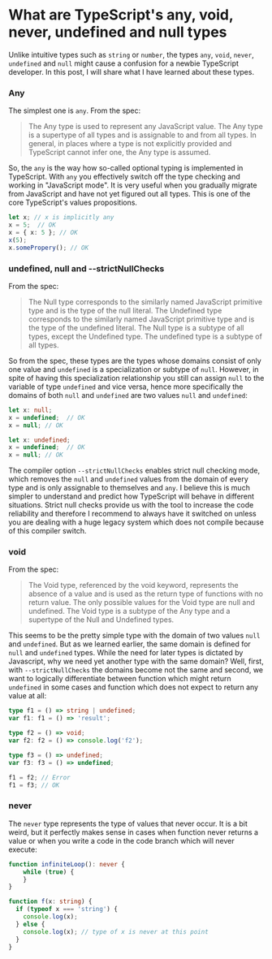 # What are TypeScript's any, void, never, undefined and null types 

Unlike intuitive types such as `string` or `number`, the types `any`, `void`, `never`, `undefined` and `null` might cause a confusion for a newbie TypeScript developer. In this post, I will share what I have learned about these types.

### Any
The simplest one is `any`. From the spec:

>The Any type is used to represent any JavaScript value. The Any type is a supertype of all types and is assignable to and from all types. In general, in places where a type is not explicitly provided and TypeScript cannot infer one, the Any type is assumed.

So, the `any` is the way how so-called optional typing is implemented in TypeScript. With `any` you effectively switch off the type checking and working in "JavaScript mode". It is very useful when you gradually migrate from JavaScript and have not yet figured out all types. This is one of the core TypeScript's values propositions.

```ts
let x; // x is implicitly any
x = 5;  // OK
x = { x: 5 }; // OK
x(5);
x.somePropery(); // OK
```

### undefined, null and --strictNullChecks
From the spec:

>The Null type corresponds to the similarly named JavaScript primitive type and is the type of the null literal. The Undefined type corresponds to the similarly named JavaScript primitive type and is the type of the undefined literal. The Null type is a subtype of all types, except the Undefined type. The undefined type is a subtype of all types.

So from the spec, these types are the types whose domains consist of only one value and `undefined` is a specialization or subtype of `null`. However, in spite of having this specialization relationship you still can assign `null` to the variable of type `undefined` and vice versa, hence more specifically the domains of both `null` and `undefined` are two values `null` and `undefined`:   

```ts
let x: null;
x = undefined;  // OK
x = null; // OK
```

```ts
let x: undefined;
x = undefined;  // OK
x = null; // OK
```

The compiler option `--strictNullChecks` enables strict null checking mode, which removes the `null` and `undefined` values from the domain of every type and is only assignable to themselves and `any`. I believe this is much simpler to understand and predict how TypeScript will behave in different situations. Strict null checks provide us with the tool to increase the code reliability and therefore I recommend to always have it switched on unless you are dealing with a huge legacy system which does not compile because of this compiler switch.

### void
From the spec:
> The Void type, referenced by the void keyword, represents the absence of a value and is used as the return type of functions with no return value. The only possible values for the Void type are null and undefined. The Void type is a subtype of the Any type and a supertype of the Null and Undefined types.

This seems to be the pretty simple type with the domain of two values `null` and `undefined`. But as we learned earlier, the same domain is defined for `null` and `undefined` types. While the need for later types is dictated by Javascript, why we need yet another type with the same domain? Well, first, with `--strictNullChecks` the domains become not the same and second, we want to logically differentiate between function which might return `undefined` in some cases and function which does not expect to return any value at all:

```ts
type f1 = () => string | undefined;
var f1: f1 = () => 'result';

type f2 = () => void;
var f2: f2 = () => console.log('f2');

type f3 = () => undefined;
var f3: f3 = () => undefined;

f1 = f2; // Error
f1 = f3; // OK
```

### never
The `never` type represents the type of values that never occur. It is a bit weird, but it perfectly makes sense in cases when function never returns a value or when you write a code in the code branch which will never execute: 

```ts
function infiniteLoop(): never {
    while (true) {
    }
}

function f(x: string) {
  if (typeof x === 'string') {
    console.log(x);
  } else {
    console.log(x); // type of x is never at this point
  }
}
```

